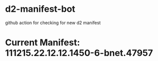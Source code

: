 # d2-manifest-bot
github action for checking for new d2 manifest

# Current Manifest: 111215.22.12.12.1450-6-bnet.47957